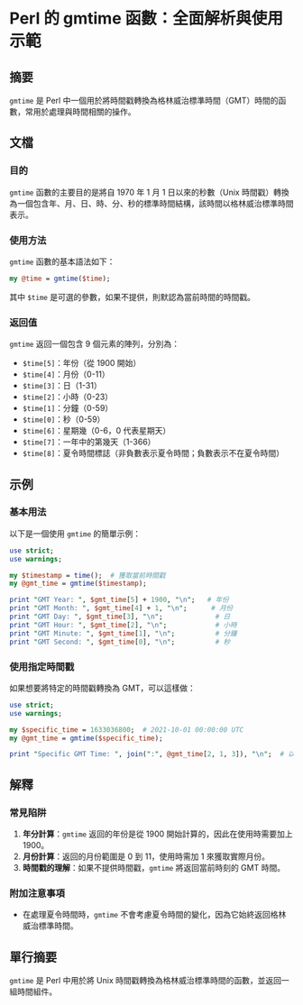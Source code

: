 <!--
Meta Description: # Perl 的 gmtime 函數：全面解析與使用示範 ## 摘要 `gmtime` 是 Perl 中一個用於將時間戳轉換為格林威治標準時間（GMT）時間的函數，常用於處理與時間相關的操作。 ## 文檔 ### 目的 `gmtime` 函數的主要目的是將自 1970 年 1 月 1 日以來的秒數（...
Meta Keywords: time, gmtime, gmt, gmt_time, print
-->

# Perl 的 gmtime 函數：全面解析與使用示範

## 摘要
`gmtime` 是 Perl 中一個用於將時間戳轉換為格林威治標準時間（GMT）時間的函數，常用於處理與時間相關的操作。

## 文檔
### 目的
`gmtime` 函數的主要目的是將自 1970 年 1 月 1 日以來的秒數（Unix 時間戳）轉換為一個包含年、月、日、時、分、秒的標準時間結構，該時間以格林威治標準時間表示。

### 使用方法
`gmtime` 函數的基本語法如下：
```perl
my @time = gmtime($time);
```
其中 `$time` 是可選的參數，如果不提供，則默認為當前時間的時間戳。

### 返回值
`gmtime` 返回一個包含 9 個元素的陣列，分別為：
- `$time[5]`：年份（從 1900 開始）
- `$time[4]`：月份（0-11）
- `$time[3]`：日（1-31）
- `$time[2]`：小時（0-23）
- `$time[1]`：分鐘（0-59）
- `$time[0]`：秒（0-59）
- `$time[6]`：星期幾（0-6，0 代表星期天）
- `$time[7]`：一年中的第幾天（1-366）
- `$time[8]`：夏令時間標誌（非負數表示夏令時間；負數表示不在夏令時間）

## 示例
### 基本用法
以下是一個使用 `gmtime` 的簡單示例：
```perl
use strict;
use warnings;

my $timestamp = time();  # 獲取當前時間戳
my @gmt_time = gmtime($timestamp);

print "GMT Year: ", $gmt_time[5] + 1900, "\n";   # 年份
print "GMT Month: ", $gmt_time[4] + 1, "\n";      # 月份
print "GMT Day: ", $gmt_time[3], "\n";             # 日
print "GMT Hour: ", $gmt_time[2], "\n";            # 小時
print "GMT Minute: ", $gmt_time[1], "\n";          # 分鐘
print "GMT Second: ", $gmt_time[0], "\n";          # 秒
```

### 使用指定時間戳
如果想要將特定的時間戳轉換為 GMT，可以這樣做：
```perl
use strict;
use warnings;

my $specific_time = 1633036800;  # 2021-10-01 00:00:00 UTC
my @gmt_time = gmtime($specific_time);

print "Specific GMT Time: ", join(":", @gmt_time[2, 1, 3]), "\n";  # 以小時:分鐘:日的格式輸出
```

## 解釋
### 常見陷阱
1. **年分計算**：`gmtime` 返回的年份是從 1900 開始計算的，因此在使用時需要加上 1900。
2. **月份計算**：返回的月份範圍是 0 到 11，使用時需加 1 來獲取實際月份。
3. **時間戳的理解**：如果不提供時間戳，`gmtime` 將返回當前時刻的 GMT 時間。

### 附加注意事項
- 在處理夏令時間時，`gmtime` 不會考慮夏令時間的變化，因為它始終返回格林威治標準時間。

## 單行摘要
`gmtime` 是 Perl 中用於將 Unix 時間戳轉換為格林威治標準時間的函數，並返回一組時間組件。